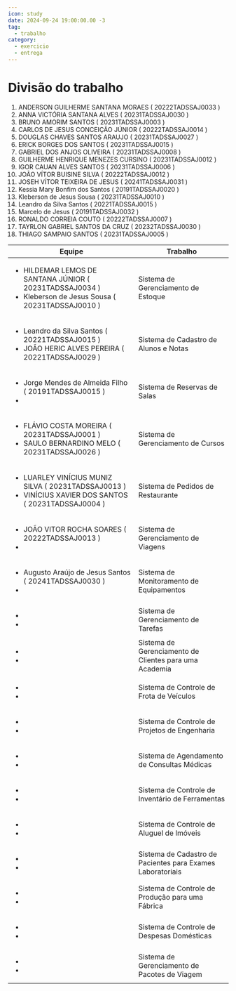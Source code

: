 ```yaml
---
icon: study
date: 2024-09-24 19:00:00.00 -3
tag:
  - trabalho
category:
  - exercicio
  - entrega
---
```


# Divisão do trabalho

1. ANDERSON GUILHERME SANTANA MORAES ( 20222TADSSAJ0033 )
1. ANNA VICTÓRIA SANTANA ALVES ( 20231TADSSAJ0030 )
1. BRUNO AMORIM SANTOS ( 20231TADSSAJ0003 )
1. CARLOS DE JESUS CONCEIÇÃO JÚNIOR ( 20222TADSSAJ0014 )
1. DOUGLAS CHAVES SANTOS ARAUJO ( 20231TADSSAJ0027 )
1. ERICK BORGES DOS SANTOS ( 20231TADSSAJ0015 )
1. GABRIEL DOS ANJOS OLIVEIRA ( 20231TADSSAJ0008 )
1. GUILHERME HENRIQUE MENEZES CURSINO ( 20231TADSSAJ0012 )
1. IGOR CAUAN ALVES SANTOS ( 20231TADSSAJ0006 )
1. JOÃO VÍTOR BUISINE SILVA ( 20222TADSSAJ0012 )
1. JOSEH VÍTOR TEIXEIRA DE JESUS ( 20241TADSSAJ0031 )
1. Kessia Mary Bonfim dos Santos ( 20191TADSSAJ0020 )
1. Kleberson de Jesus Sousa ( 20231TADSSAJ0010 )
1. Leandro da Silva Santos ( 20221TADSSAJ0015 )
1. Marcelo de Jesus ( 20191TADSSAJ0032 )
1. RONALDO CORREIA COUTO ( 20222TADSSAJ0007 )
1. TAYRLON GABRIEL SANTOS DA CRUZ ( 20232TADSSAJ0030 )
1. THIAGO SAMPAIO SANTOS ( 20231TADSSAJ0005 )



|Equipe|Trabalho|
|--|--|
|<ul><li>HILDEMAR LEMOS DE SANTANA JÚNIOR ( 20231TADSSAJ0034 )</li><li>Kleberson de Jesus Sousa ( 20231TADSSAJ0010 )</li></ul>| Sistema de Gerenciamento de Estoque|
|<ul><li>Leandro da Silva Santos ( 20221TADSSAJ0015 )</li><li>JOÃO HERIC ALVES PEREIRA ( 20221TADSSAJ0029 )</li></ul>| Sistema de Cadastro de Alunos e Notas|
|<ul><li>Jorge Mendes de Almeida Filho ( 20191TADSSAJ0015 )</li><li></li></ul>| Sistema de Reservas de Salas|
|<ul><li>FLÁVIO COSTA MOREIRA ( 20231TADSSAJ0001 )</li><li>SAULO BERNARDINO MELO ( 20231TADSSAJ0026 )</li></ul>| Sistema de Gerenciamento de Cursos|
|<ul><li>LUARLEY VINÍCIUS MUNIZ SILVA ( 20231TADSSAJ0013 )</li><li>VINÍCIUS XAVIER DOS SANTOS ( 20231TADSSAJ0004 )</li></ul>| Sistema de Pedidos de Restaurante|
|<ul><li>JOÃO VITOR ROCHA SOARES ( 20222TADSSAJ0013 )</li><li></li></ul>| Sistema de Gerenciamento de Viagens|
|<ul><li>Augusto Araújo de Jesus Santos ( 20241TADSSAJ0030 )</li><li></li></ul>| Sistema de Monitoramento de Equipamentos|
|<ul><li></li><li></li></ul>| Sistema de Gerenciamento de Tarefas|
|<ul><li></li><li></li></ul>| Sistema de Gerenciamento de Clientes para uma Academia|
|<ul><li></li><li></li></ul>| Sistema de Controle de Frota de Veículos|
|<ul><li></li><li></li></ul>| Sistema de Controle de Projetos de Engenharia|
|<ul><li></li><li></li></ul>| Sistema de Agendamento de Consultas Médicas|
|<ul><li></li><li></li></ul>| Sistema de Controle de Inventário de Ferramentas|
|<ul><li></li><li></li></ul>| Sistema de Controle de Aluguel de Imóveis|
|<ul><li></li><li></li></ul>| Sistema de Cadastro de Pacientes para Exames Laboratoriais|
|<ul><li></li><li></li></ul>| Sistema de Controle de Produção para uma Fábrica|
|<ul><li></li><li></li></ul>| Sistema de Controle de Despesas Domésticas|
|<ul><li></li><li></li></ul>| Sistema de Gerenciamento de Pacotes de Viagem|